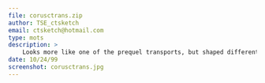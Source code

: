 ```yaml
---
file: corusctrans.zip
author: TSE_ctsketch
email: ctsketch@hotmail.com
type: mots
description: >
    Looks more like one of the prequel transports, but shaped differently and bus-sized.
date: 10/24/99
screenshot: corusctrans.jpg
---
```

